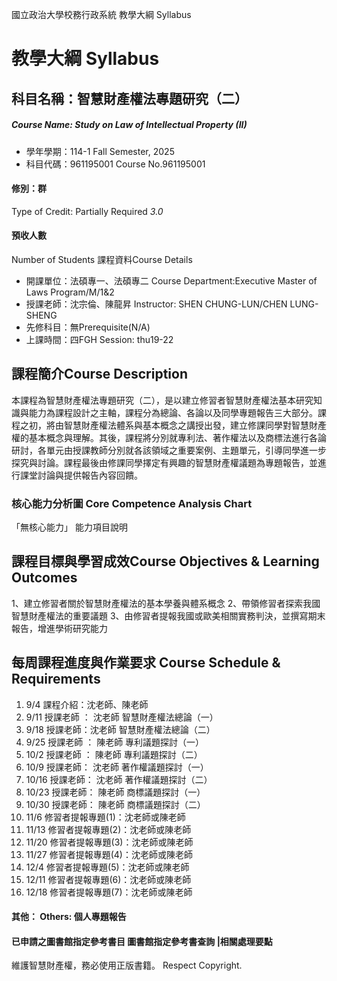 國立政治大學校務行政系統 教學大綱 Syllabus
# 教學大綱 Syllabus
##  科目名稱：智慧財產權法專題研究（二）
#####  Course Name: Study on Law of Intellectual Property (II)
  * 學年學期：114-1 Fall Semester, 2025 
  * 科目代碼：961195001 Course No.961195001
#### 修別：群
Type of Credit: Partially Required 
_3.0_
#### 預收人數
Number of Students
課程資料Course Details
  * 開課單位：法碩專一、法碩專二 Course Department:Executive Master of Laws Program/M/1&2 
  * 授課老師：沈宗倫、陳龍昇 Instructor: SHEN CHUNG-LUN/CHEN LUNG-SHENG 
  * 先修科目：無Prerequisite(N/A)
  * 上課時間：四FGH Session: thu19-22
##  課程簡介Course Description
本課程為智慧財產權法專題研究（二），是以建立修習者智慧財產權法基本研究知識與能力為課程設計之主軸，課程分為總論、各論以及同學專題報告三大部分。課程之初，將由智慧財產權法體系與基本概念之講授出發，建立修課同學對智慧財產權的基本概念與理解。其後，課程將分別就專利法、著作權法以及商標法進行各論研討，各單元由授課教師分別就各該領域之重要案例、主題單元，引導同學進一步探究與討論。課程最後由修課同學擇定有興趣的智慧財產權議題為專題報告，並進行課堂討論與提供報告內容回饋。
###  核心能力分析圖 Core Competence Analysis Chart
「無核心能力」 
能力項目說明
##  課程目標與學習成效Course Objectives & Learning Outcomes 
1、建立修習者關於智慧財產權法的基本學養與體系概念
2、帶領修習者探索我國智慧財產權法的重要議題
3、由修習者提報我國或歐美相關實務判決，並撰寫期末報告，增進學術研究能力
##  每周課程進度與作業要求 Course Schedule & Requirements
  1. 9/4 課程介紹：沈老師、陳老師
  2. 9/11 授課老師 ： 沈老師
智慧財產權法總論（一）
  1. 9/18 授課老師：沈老師
智慧財產權法總論（二）
  1. 9/25 授課老師 ： 陳老師
專利議題探討（一）
  1. 10/2 授課老師 ： 陳老師
專利議題探討（二）
  1. 10/9 授課老師： 沈老師
著作權議題探討（一）
  1. 10/16 授課老師： 沈老師
著作權議題探討（二）
  1. 10/23 授課老師： 陳老師
商標議題探討（一）
  1. 10/30 授課老師： 陳老師
商標議題探討（二）
  1. 11/6 修習者提報專題(1)：沈老師或陳老師 
  2. 11/13 修習者提報專題(2)：沈老師或陳老師
  3. 11/20 修習者提報專題(3)：沈老師或陳老師
  4. 11/27 修習者提報專題(4)：沈老師或陳老師
  5. 12/4 修習者提報專題(5)：沈老師或陳老師
  6. 12/11 修習者提報專題(6)：沈老師或陳老師
  7. 12/18 修習者提報專題(7)：沈老師或陳老師
####  其他： Others: 個人專題報告 
####  已申請之圖書館指定參考書目  圖書館指定參考書查詢 |相關處理要點
維護智慧財產權，務必使用正版書籍。 Respect Copyright.